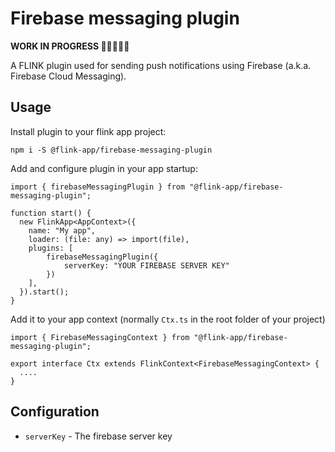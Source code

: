 # Firebase messaging plugin

**WORK IN PROGRESS 👷‍♀️👷🏻‍♂️**

A FLINK plugin used for sending push notifications using Firebase (a.k.a. Firebase Cloud Messaging).

## Usage

Install plugin to your flink app project:

```
npm i -S @flink-app/firebase-messaging-plugin
```

Add and configure plugin in your app startup:

```
import { firebaseMessagingPlugin } from "@flink-app/firebase-messaging-plugin";

function start() {
  new FlinkApp<AppContext>({
    name: "My app",
    loader: (file: any) => import(file),
    plugins: [
        firebaseMessagingPlugin({
            serverKey: "YOUR FIREBASE SERVER KEY"
        })
    ],
  }).start();
}

```

Add it to your app context (normally `Ctx.ts` in the root folder of your project)
```
import { FirebaseMessagingContext } from "@flink-app/firebase-messaging-plugin";

export interface Ctx extends FlinkContext<FirebaseMessagingContext> {
  ....
}

```

## Configuration

- `serverKey` - The firebase server key
